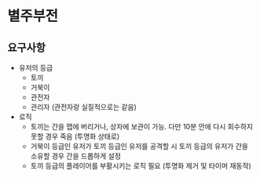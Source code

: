 # 별주부전

## 요구사항
- 유저의 등급
  - 토끼
  - 거북이
  - 관전자
  - 관리자 (관전자랑 실질적으로는 같음)
- 로직
  - 토끼는 간을 맵에 버리거나, 상자에 보관이 가능. 다만 10분 안에 다시 회수하지 못할 경우 죽음 (투명화 상태로)
  - 거북이 등급인 유저가 토끼 등급인 유저를 공격할 시 토끼 등급의 유저가 간을 소유할 경우 간을 드롭하게 설정
  - 토끼 등급의 플레이어를 부활시키는 로직 필요 (투명화 제거 및 타이머 재동작)

